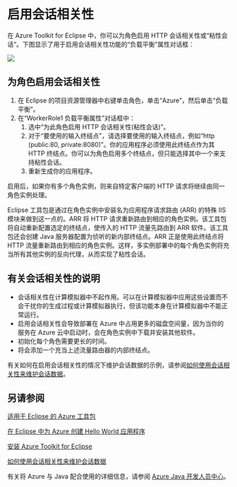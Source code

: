 <properties
    pageTitle="使用 Azure Toolkit for Eclipse 启用会话相关性"
    description="了解如何使用 Azure Toolkit for Eclipse 启用会话相关性。"
    services=""
    documentationCenter="java"
    authors="rmcmurray"
    manager="wpickett"
    editor=""/>

<tags
    ms.service="multiple"
    ms.date="06/24/2016" 
    wacn.date="08/22/2016"/>

<!-- Legacy MSDN URL = https://msdn.microsoft.com/library/azure/hh690950.aspx -->

# 启用会话相关性 #

在 Azure Toolkit for Eclipse 中，你可以为角色启用 HTTP 会话相关性或“粘性会话”。下图显示了用于启用会话相关性功能的“负载平衡”属性对话框：

![][ic719492]

## 为角色启用会话相关性 ##

1. 在 Eclipse 的项目资源管理器中右键单击角色，单击“Azure”，然后单击“负载平衡”。
1. 在“WorkerRole1 负载平衡属性”对话框中：
    1. 选中“为此角色启用 HTTP 会话相关性(粘性会话)”。
    1. 对于“要使用的输入终结点”，请选择要使用的输入终结点，例如“http (public:80, private:8080)”。你的应用程序必须使用此终结点作为其 HTTP 终结点。你可以为角色启用多个终结点，但只能选择其中一个来支持粘性会话。
    1. 重新生成你的应用程序。

启用后，如果你有多个角色实例，则来自特定客户端的 HTTP 请求将继续由同一角色实例处理。

Eclipse 工具包是通过在角色实例中安装名为应用程序请求路由 (ARR) 的特殊 IIS 模块来做到这一点的。ARR 将 HTTP 请求重新路由到相应的角色实例。该工具包将自动重新配置选定的终结点，使传入的 HTTP 流量先路由到 ARR 软件。该工具包还会创建 Java 服务器配置为侦听的新内部终结点。ARR 正是使用此终结点将 HTTP 流量重新路由到相应的角色实例。这样，多实例部署中的每个角色实例将充当所有其他实例的反向代理，从而实现了粘性会话。

## 有关会话相关性的说明 ##

* 会话相关性在计算模拟器中不起作用。可以在计算模拟器中应用这些设置而不会干扰你的生成过程或计算模拟器执行，但该功能本身在计算模拟器中不能正常运行。
* 启用会话相关性会导致部署在 Azure 中占用更多的磁盘空间量，因为当你的服务在 Azure 云中启动时，会在角色实例中下载并安装其他软件。
* 初始化每个角色需要更长的时间。
* 将会添加一个充当上述流量路由器的内部终结点。

有关如何在启用会话相关性的情况下维护会话数据的示例，请参阅[如何使用会话相关性来维护会话数据][]。

## 另请参阅 ##

[适用于 Eclipse 的 Azure 工具包][]

[在 Eclipse 中为 Azure 创建 Hello World 应用程序][]

[安装 Azure Toolkit for Eclipse][]

[如何使用会话相关性来维护会话数据][]

有关将 Azure 与 Java 配合使用的详细信息，请参阅 [Azure Java 开发人员中心][]。

<!-- URL List -->

[Azure Java 开发人员中心]: /develop/java/
[适用于 Eclipse 的 Azure 工具包]: /documentation/articles/azure-toolkit-for-eclipse/
[在 Eclipse 中为 Azure 创建 Hello World 应用程序]: /documentation/articles/azure-toolkit-for-eclipse-creating-a-hello-world-application/
[如何使用会话相关性来维护会话数据]: /develop/java/
[安装 Azure Toolkit for Eclipse]: /documentation/articles/azure-toolkit-for-eclipse-installation/

<!-- IMG List -->

[ic719492]: ./media/azure-toolkit-for-eclipse-enable-session-affinity/ic719492.png

<!---HONumber=Mooncake_0215_2016-->